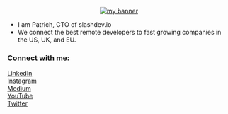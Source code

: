 <p align="center">
  <a href="https://slashdev.io/" target="_blank" rel="noreferrer"><img src="https://user-images.githubusercontent.com/28057693/195335560-3b6afd49-1d13-4ba7-a9ac-1ae00ef9d260.png" alt="my banner"></a>
</p>

- I am Patrich, CTO of slashdev.io
- We connect the best remote developers to fast growing companies in the US, UK, and EU.

### Connect with me:

[LinkedIn](https://www.linkedin.com/in/patrich-s%C3%B6derstr%C3%B6m-3ba8631b4/) <br>
[Instagram](https://instagram.com/slashdev.io) <br>
[Medium](https://medium.com/@michael.slashventures/) <br>
[YouTube](https://www.youtube.com/channel/UCGYFNT5GRcf7Mrfb8iWnPjQ)<br>
[Twitter](https://twitter.com/slashpatrich)
